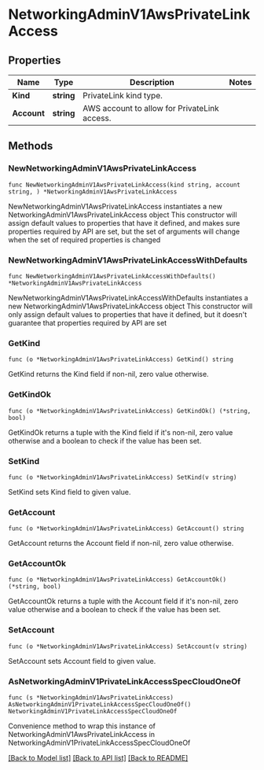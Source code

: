 # NetworkingAdminV1AwsPrivateLinkAccess

## Properties

Name | Type | Description | Notes
------------ | ------------- | ------------- | -------------
**Kind** | **string** | PrivateLink kind type. | 
**Account** | **string** | AWS account to allow for PrivateLink access. | 

## Methods

### NewNetworkingAdminV1AwsPrivateLinkAccess

`func NewNetworkingAdminV1AwsPrivateLinkAccess(kind string, account string, ) *NetworkingAdminV1AwsPrivateLinkAccess`

NewNetworkingAdminV1AwsPrivateLinkAccess instantiates a new NetworkingAdminV1AwsPrivateLinkAccess object
This constructor will assign default values to properties that have it defined,
and makes sure properties required by API are set, but the set of arguments
will change when the set of required properties is changed

### NewNetworkingAdminV1AwsPrivateLinkAccessWithDefaults

`func NewNetworkingAdminV1AwsPrivateLinkAccessWithDefaults() *NetworkingAdminV1AwsPrivateLinkAccess`

NewNetworkingAdminV1AwsPrivateLinkAccessWithDefaults instantiates a new NetworkingAdminV1AwsPrivateLinkAccess object
This constructor will only assign default values to properties that have it defined,
but it doesn't guarantee that properties required by API are set

### GetKind

`func (o *NetworkingAdminV1AwsPrivateLinkAccess) GetKind() string`

GetKind returns the Kind field if non-nil, zero value otherwise.

### GetKindOk

`func (o *NetworkingAdminV1AwsPrivateLinkAccess) GetKindOk() (*string, bool)`

GetKindOk returns a tuple with the Kind field if it's non-nil, zero value otherwise
and a boolean to check if the value has been set.

### SetKind

`func (o *NetworkingAdminV1AwsPrivateLinkAccess) SetKind(v string)`

SetKind sets Kind field to given value.


### GetAccount

`func (o *NetworkingAdminV1AwsPrivateLinkAccess) GetAccount() string`

GetAccount returns the Account field if non-nil, zero value otherwise.

### GetAccountOk

`func (o *NetworkingAdminV1AwsPrivateLinkAccess) GetAccountOk() (*string, bool)`

GetAccountOk returns a tuple with the Account field if it's non-nil, zero value otherwise
and a boolean to check if the value has been set.

### SetAccount

`func (o *NetworkingAdminV1AwsPrivateLinkAccess) SetAccount(v string)`

SetAccount sets Account field to given value.



### AsNetworkingAdminV1PrivateLinkAccessSpecCloudOneOf

`func (s *NetworkingAdminV1AwsPrivateLinkAccess) AsNetworkingAdminV1PrivateLinkAccessSpecCloudOneOf() NetworkingAdminV1PrivateLinkAccessSpecCloudOneOf`

Convenience method to wrap this instance of NetworkingAdminV1AwsPrivateLinkAccess in NetworkingAdminV1PrivateLinkAccessSpecCloudOneOf

[[Back to Model list]](../README.md#documentation-for-models) [[Back to API list]](../README.md#documentation-for-api-endpoints) [[Back to README]](../README.md)


